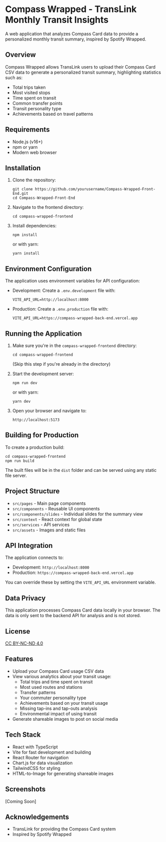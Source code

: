 # Compass Wrapped - TransLink Monthly Transit Insights

A web application that analyzes Compass Card data to provide a personalized monthly transit summary, inspired by Spotify Wrapped.

## Overview

Compass Wrapped allows TransLink users to upload their Compass Card CSV data to generate a personalized transit summary, highlighting statistics such as:

- Total trips taken
- Most visited stops
- Time spent on transit
- Common transfer points
- Transit personality type
- Achievements based on travel patterns

## Requirements

- Node.js (v16+)
- npm or yarn
- Modern web browser

## Installation

1. Clone the repository:
   ```
   git clone https://github.com/yourusername/Compass-Wrapped-Front-End.git
   cd Compass-Wrapped-Front-End
   ```

2. Navigate to the frontend directory:
   ```
   cd compass-wrapped-frontend
   ```

3. Install dependencies:
   ```
   npm install
   ```
   or with yarn:
   ```
   yarn install
   ```

## Environment Configuration

The application uses environment variables for API configuration:

- Development: Create a `.env.development` file with:
  ```
  VITE_API_URL=http://localhost:8000
  ```

- Production: Create a `.env.production` file with:
  ```
  VITE_API_URL=https://compass-wrapped-back-end.vercel.app
  ```

## Running the Application

1. Make sure you're in the `compass-wrapped-frontend` directory:
   ```
   cd compass-wrapped-frontend
   ```
   (Skip this step if you're already in the directory)

2. Start the development server:
   ```
   npm run dev
   ```
   or with yarn:
   ```
   yarn dev
   ```

3. Open your browser and navigate to:
   ```
   http://localhost:5173
   ```

## Building for Production

To create a production build:

```
cd compass-wrapped-frontend
npm run build
```

The built files will be in the `dist` folder and can be served using any static file server.

## Project Structure

- `src/pages` - Main page components
- `src/components` - Reusable UI components
- `src/components/slides` - Individual slides for the summary view
- `src/context` - React context for global state
- `src/services` - API services
- `src/assets` - Images and static files

## API Integration

The application connects to:
- Development: `http://localhost:8000`
- Production: `https://compass-wrapped-back-end.vercel.app`

You can override these by setting the `VITE_API_URL` environment variable.

## Data Privacy

This application processes Compass Card data locally in your browser. The data is only sent to the backend API for analysis and is not stored.

## License

[CC BY-NC-ND 4.0](LICENSE.md)

## Features

- Upload your Compass Card usage CSV data
- View various analytics about your transit usage:
  - Total trips and time spent on transit
  - Most used routes and stations
  - Transfer patterns
  - Your commuter personality type
  - Achievements based on your transit usage
  - Missing tap-ins and tap-outs analysis
  - Environmental impact of using transit
- Generate shareable images to post on social media

## Tech Stack

- React with TypeScript
- Vite for fast development and building
- React Router for navigation
- Chart.js for data visualization
- TailwindCSS for styling
- HTML-to-Image for generating shareable images

## Screenshots

[Coming Soon]

## Acknowledgements

- TransLink for providing the Compass Card system
- Inspired by Spotify Wrapped
